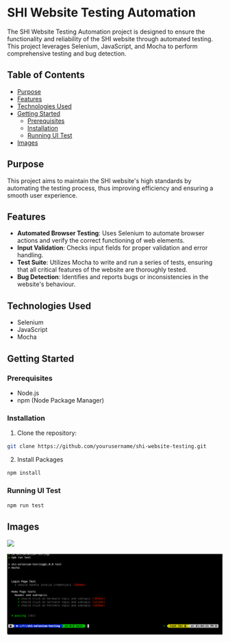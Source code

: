 # SHI Website Testing Automation
The SHI Website Testing Automation project is designed to ensure the functionality and reliability of the SHI website through automated testing. This project leverages Selenium, JavaScript, and Mocha to perform comprehensive testing and bug detection.

## Table of Contents
- [Purpose](#purpose)
- [Features](#features)
- [Technologies Used](#technologies-used)
- [Getting Started](#getting-started)
  - [Prerequisites](#prerequisites)
  - [Installation](#installation)
  - [Running UI Test](#running-ui-test)
- [Images](#images)

## Purpose
This project aims to maintain the SHI website's high standards by automating the testing process, thus improving efficiency and ensuring a smooth user experience.

## Features
- **Automated Browser Testing**: Uses Selenium to automate browser actions and verify the correct functioning of web elements.
- **Input Validation**: Checks input fields for proper validation and error handling.
- **Test Suite**: Utilizes Mocha to write and run a series of tests, ensuring that all critical features of the website are thoroughly tested.
- **Bug Detection**: Identifies and reports bugs or inconsistencies in the website's behaviour.

## Technologies Used
- Selenium
- JavaScript
- Mocha



## Getting Started
### Prerequisites
- Node.js
- npm (Node Package Manager)

### Installation
1. Clone the repository:
```bash
git clone https://github.com/yourusername/shi-website-testing.git
```

2. Install Packages
```sh
npm install
```

### Running UI Test

```sh
npm run test
```

## Images

![](public/shi-testing.gif)

![](public/command-line.png)
